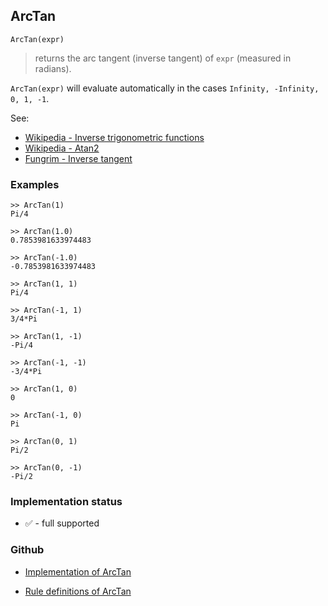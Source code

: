 ## ArcTan

```
ArcTan(expr)
```

> returns the arc tangent (inverse tangent) of `expr` (measured in radians).
 
`ArcTan(expr)` will evaluate automatically in the cases `Infinity, -Infinity, 0, 1, -1`.

See:
* [Wikipedia - Inverse trigonometric functions](https://en.wikipedia.org/wiki/Inverse_trigonometric_functions)
* [Wikipedia - Atan2](https://en.wikipedia.org/wiki/Atan2)
* [Fungrim - Inverse tangent](http://fungrim.org/topic/Inverse_tangent/)

### Examples

```
>> ArcTan(1)    
Pi/4    
 
>> ArcTan(1.0)    
0.7853981633974483    
 
>> ArcTan(-1.0)    
-0.7853981633974483
 
>> ArcTan(1, 1)    
Pi/4   
 
>> ArcTan(-1, 1)    
3/4*Pi  
 
>> ArcTan(1, -1)    
-Pi/4  
 
>> ArcTan(-1, -1)    
-3/4*Pi    
 
>> ArcTan(1, 0)    
0    
 
>> ArcTan(-1, 0)    
Pi    
 
>> ArcTan(0, 1)    
Pi/2    
 
>> ArcTan(0, -1)    
-Pi/2   
```






### Implementation status

* &#x2705; - full supported

### Github

* [Implementation of ArcTan](https://github.com/axkr/symja_android_library/blob/master/symja_android_library/matheclipse-core/src/main/java/org/matheclipse/core/builtin/ExpTrigsFunctions.java#L907) 

* [Rule definitions of ArcTan](https://github.com/axkr/symja_android_library/blob/master/symja_android_library/rules/ArcTanRules.m) 
